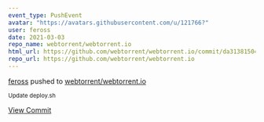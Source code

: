 ```yaml
---
event_type: PushEvent
avatar: "https://avatars.githubusercontent.com/u/121766?"
user: feross
date: 2021-03-03
repo_name: webtorrent/webtorrent.io
html_url: https://github.com/webtorrent/webtorrent.io/commit/da31381504387975b6526684fb60fb8a1aba40cd
repo_url: https://github.com/webtorrent/webtorrent.io
---
```


<a href='https://github.com/feross' target='_blank'>feross</a> pushed to <a href='https://github.com/webtorrent/webtorrent.io' target='_blank'>webtorrent/webtorrent.io</a>

<small>Update deploy.sh</small>

<a href='https://github.com/webtorrent/webtorrent.io/commit/da31381504387975b6526684fb60fb8a1aba40cd' target='_blank'>View Commit</a>